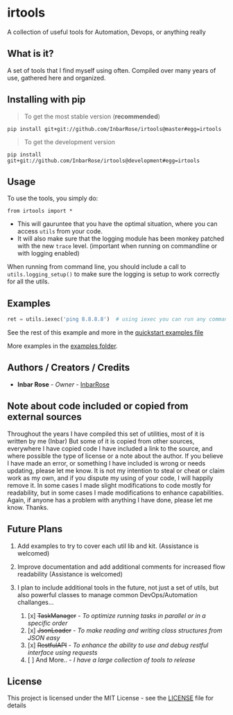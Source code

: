 # irtools

A collection of useful tools for Automation, Devops, or anything really

## What is it?

A set of tools that I find myself using often.
Compiled over many years of use, gathered here and organized.

## Installing with pip

> To get the most stable version (**recommended**) 

`pip install git+git://github.com/InbarRose/irtools@master#egg=irtools`

> To get the development version

`pip install git+git://github.com/InbarRose/irtools@development#egg=irtools`

## Usage

To use the tools, you simply do:

`from irtools import *`

* This will gauruntee that you have the optimal situation, where you can access `utils` from your code. 
* It will also make sure that the logging module has been monkey patched with the new `trace` level. (important when running on commandline or with logging enabled)

When running from command line, you should include a call to `utils.logging_setup()` to make sure the logging is setup to work correctly for all the utils.

## Examples

```python
ret = utils.iexec('ping 8.8.8.8')  # using iexec you can run any command
```
See the rest of this example and more in the [quickstart examples file](examples/quickstart_examples.md)

More examples in the [examples folder](examples).

## Authors / Creators / Credits

* **Inbar Rose** - *Owner* - [InbarRose](https://github.com/InbarRose)

## Note about code included or copied from external sources

Throughout the years I have compiled this set of utilities, most of it is written by me (Inbar) But some of it is copied from other sources, everywhere I have copied code I have included a link to the source, and where possible the type of license or a note about the author. If you believe I have made an error, or something I have included is wrong or needs updating, please let me know. It is not my intention to steal or cheat or claim work as my own, and if you dispute my using of your code, I will happily remove it. In some cases I made slight modifications to code mostly for readability, but in some cases I made modifications to enhance capabilities. Again, if anyone has a problem with anything I have done, please let me know. Thanks.

## Future Plans

1. Add examples to try to cover each util lib and kit. (Assistance is welcomed)

2. Improve documentation and add additional comments for increased flow readability (Assistance is welcomed)

3. I plan to include additional tools in the future, not just a set of utils, but also powerful classes to manage common DevOps/Automation challanges...

   1. [x] ~~TaskManager~~ - *To optimize running tasks in parallel or in a specific order*
   2. [x] ~~JsonLoader~~ - *To make reading and writing class structures from JSON easy*
   3. [x] ~~RestfulAPI~~ - *To enhance the ability to use and debug restful interface using requests*
   4. [ ] And More.. - *I have a large collection of tools to release*

## License

This project is licensed under the MIT License - see the [LICENSE](LICENSE) file for details
